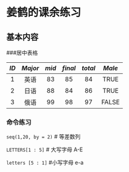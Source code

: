 # 姜鹤的课余练习

## 基本内容

###居中表格

|*ID*|*Major*|*mid*|*final*|*total*|*Male*|
|:---:|:---:|:---:|:---:|:---:|:---:|
|1|英语|83|85|84|TRUE|
|2|日语|88|84|86|TRUE|
|3|俄语|99|98|97|FALSE|

### 命令练习
`seq(1,20, by = 2)` \# 等差数列

`LETTERS[1 : 5]` \# 大写字母 A-E 

`letters [5 : 1]` \#小写字母 e-a
